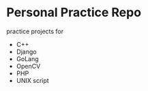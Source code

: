 # Personal Practice Repo

practice projects for
+ C++
+ Django
+ GoLang
+ OpenCV
+ PHP
+ UNIX script
